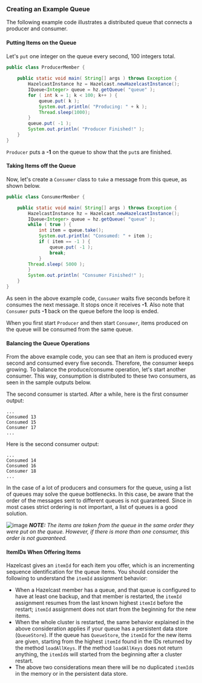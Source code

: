 
### Creating an Example Queue

The following example code illustrates a distributed queue that connects a producer and consumer.

#### Putting Items on the Queue

Let's `put` one integer on the queue every second, 100 integers total.

```java
public class ProducerMember {
    
    public static void main( String[] args ) throws Exception {
        HazelcastInstance hz = Hazelcast.newHazelcastInstance();
        IQueue<Integer> queue = hz.getQueue( "queue" );
        for ( int k = 1; k < 100; k++ ) {
            queue.put( k );
            System.out.println( "Producing: " + k );
            Thread.sleep(1000);
        }
        queue.put( -1 );
        System.out.println( "Producer Finished!" );
    }
}
``` 

`Producer` puts a **-1** on the queue to show that the `put`s are finished. 

#### Taking Items off the Queue

Now, let's create a `Consumer` class to `take` a message from this queue, as shown below.


```java
public class ConsumerMember {

    public static void main( String[] args ) throws Exception {
        HazelcastInstance hz = Hazelcast.newHazelcastInstance();
        IQueue<Integer> queue = hz.getQueue( "queue" );
        while ( true ) {
            int item = queue.take();
            System.out.println( "Consumed: " + item );
            if ( item == -1 ) {
                queue.put( -1 );
                break;
            }
        Thread.sleep( 5000 );
        }
        System.out.println( "Consumer Finished!" );
    }
}
```

As seen in the above example code, `Consumer` waits five seconds before it consumes the next message. It stops once it receives **-1**. Also note that `Consumer` puts **-1** back on the queue before the loop is ended. 

When you first start `Producer` and then start `Consumer`, items produced on the queue will be consumed from the same queue.

#### Balancing the Queue Operations

From the above example code, you can see that an item is produced every second and consumed every five seconds. Therefore, the consumer keeps growing. To balance the produce/consume operation, let's start another consumer. This way, consumption is distributed to these two consumers, as seen in the sample outputs below. 

The second consumer is started. After a while, here is the first consumer output:

```plain
...
Consumed 13 
Consumed 15
Consumer 17
...
```

Here is the second consumer output:

```plain
...
Consumed 14 
Consumed 16
Consumer 18
...
```

In the case of a lot of producers and consumers for the queue, using a list of queues may solve the queue bottlenecks. In this case, be aware that the order of the messages sent to different queues is not guaranteed. Since in most cases strict ordering is not important, a list of queues is a good solution.

![image](images/NoteSmall.jpg) ***NOTE:*** *The items are taken from the queue in the same order they were put on the queue. However, if there is more than one consumer, this order is not guaranteed.*

#### ItemIDs When Offering Items

Hazelcast gives an `itemId` for each item you offer, which is an incrementing sequence identification for the queue items. You should consider the following to understand the `itemId` assignment behavior:

- When a Hazelcast member has a queue, and that queue is configured to have at least one backup, and that member is restarted, the `itemId` assignment resumes from the last known highest `itemId` before the restart; `itemId` assignment does not start from the beginning for the new items.
- When the whole cluster is restarted, the same behavior explained in the above consideration applies if your queue has a persistent data store (`QueueStore`). If the queue has `QueueStore`, the `itemId` for the new items are given, starting from the highest `itemId` found in the IDs returned by the method `loadAllKeys`. If the method `loadAllKeys` does not return anything, the `itemId`s will started from the beginning after a cluster restart.
- The above two considerations mean there will be no duplicated `itemId`s in the memory or in the persistent data store.
